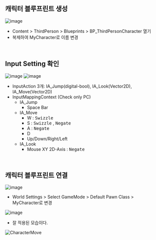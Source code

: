 ## 캐릭터 블루프린트 생성
![image](https://github.com/user-attachments/assets/15be5afb-0e71-4cf4-9092-8f1a20077607)
- Content > ThirdPerson > Blueprints > BP_ThirdPersonCharacter 열기
- 복제하여 MyCharacter로 이름 변경

<br/>

## Input Setting 확인
![image](https://github.com/user-attachments/assets/56d11825-21f2-414e-b346-aeb0e31df457)
![image](https://github.com/user-attachments/assets/2689415c-b464-4cd5-892d-88fa63addbd5)
- InputAction 3개: IA_Jump(digital-bool), IA_Look(Vector2D), IA_Move(Vector2D)
- InputMappingContext (Check only PC)
  - IA_Jump
    - Space Bar
  - IA_Move
    - W : <tt>Swizzle</tt>
    - S : <tt>Swizzle</tt> , <tt>Negate</tt>
    - A : <tt>Negate</tt>
    - D
    - Up/Down/Right/Left
  - IA_Look
    - Mouse XY 2D-Axis : <tt>Negate</tt>

<br/>

## 캐릭터 블루프린트 연결
![image](https://github.com/user-attachments/assets/ab2b93b9-f2ea-4ed3-8957-0aae8ecfe4da)
- World Settings > Select GameMode > Default Pawn Class > MyCharacter로 변경

![image](https://github.com/user-attachments/assets/d626ea81-226c-4e86-8ee4-6a1b44253fa1)
- 잘 적용된 모습이다.

![CharacterMove](https://github.com/user-attachments/assets/6732c36a-8abf-4391-8260-34da36eacb38)


<br/>
